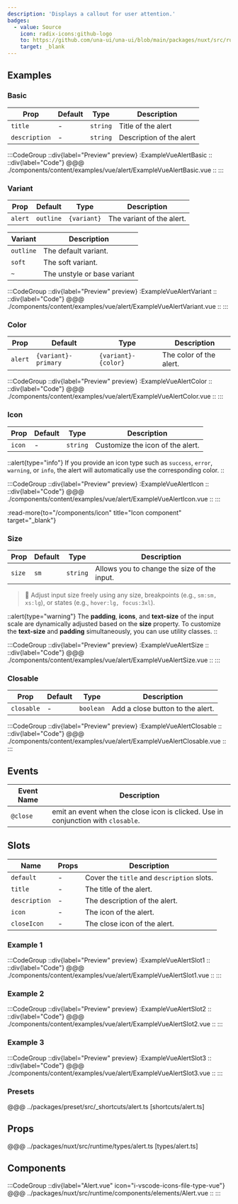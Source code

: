 ```yaml
---
description: 'Displays a callout for user attention.'
badges:
  - value: Source
    icon: radix-icons:github-logo
    to: https://github.com/una-ui/una-ui/blob/main/packages/nuxt/src/runtime/components/elements/Alert.vue
    target: _blank
---
```


## Examples

### Basic

| Prop          | Default | Type     | Description              |
| ------------- | ------- | -------- | ------------------------ |
| `title`       | -       | `string` | Title of the alert       |
| `description` | -       | `string` | Description of the alert |

:::CodeGroup
::div{label="Preview" preview}
  :ExampleVueAlertBasic
::
::div{label="Code"}
@@@ ./components/content/examples/vue/alert/ExampleVueAlertBasic.vue
::
:::

### Variant

| Prop    | Default   | Type        | Description               |
| ------- | --------- | ----------- | ------------------------- |
| `alert` | `outline` | `{variant}` | The variant of the alert. |

| Variant   | Description                 |
| --------- | --------------------------- |
| `outline` | The default variant.        |
| `soft`    | The soft variant.           |
| `~`       | The unstyle or base variant |

:::CodeGroup
::div{label="Preview" preview}
  :ExampleVueAlertVariant
::
::div{label="Code"}
@@@ ./components/content/examples/vue/alert/ExampleVueAlertVariant.vue
::
:::

### Color

| Prop    | Default             | Type                | Description             |
| ------- | ------------------- | ------------------- | ----------------------- |
| `alert` | `{variant}-primary` | `{variant}-{color}` | The color of the alert. |

:::CodeGroup
::div{label="Preview" preview}
  :ExampleVueAlertColor
::
::div{label="Code"}
@@@ ./components/content/examples/vue/alert/ExampleVueAlertColor.vue
::
:::

### Icon

| Prop   | Default | Type     | Description                      |
| ------ | ------- | -------- | -------------------------------- |
| `icon` | -       | `string` | Customize the icon of the alert. |

::alert{type="info"}
  If you provide an icon type such as `success`, `error`, `warning`, or `info`, the alert will automatically use the corresponding color. 
::

:::CodeGroup
::div{label="Preview" preview}
  :ExampleVueAlertIcon
::
::div{label="Code"}
@@@ ./components/content/examples/vue/alert/ExampleVueAlertIcon.vue
::
:::

:read-more{to="/components/icon" title="Icon component" target="_blank"}

### Size

| Prop   | Default | Type     | Description                                 |
| ------ | ------- | -------- | ------------------------------------------- |
| `size` | `sm`    | `string` | Allows you to change the size of the input. |

> 🚀 Adjust input size freely using any size, breakpoints (e.g., `sm:sm, xs:lg`), or states (e.g., `hover:lg, focus:3xl`).

::alert{type="warning"}
The **padding**, **icons**, and **text-size** of the input scale are dynamically adjusted based on the **size** property. To customize the **text-size** and **padding** simultaneously, you can use utility classes.
::

:::CodeGroup
::div{label="Preview" preview}
  :ExampleVueAlertSize
::
::div{label="Code"}
@@@ ./components/content/examples/vue/alert/ExampleVueAlertSize.vue
::
:::

### Closable

| Prop       | Default | Type      | Description                      |
| ---------- | ------- | --------- | -------------------------------- |
| `closable` | -       | `boolean` | Add a close button to the alert. |

:::CodeGroup
::div{label="Preview" preview}
  :ExampleVueAlertClosable
::
::div{label="Code"}
@@@ ./components/content/examples/vue/alert/ExampleVueAlertClosable.vue
::
:::

## Events

| Event Name | Description                                                                       |
| ---------- | --------------------------------------------------------------------------------- |
| `@close`   | emit an event when the close icon is clicked. Use in conjunction with `closable`. |

## Slots

| Name          | Props | Description                                |
| ------------- | ----- | ------------------------------------------ |
| `default`     | -     | Cover the `title` and `description` slots. |
| `title`       | -     | The title of the alert.                    |
| `description` | -     | The description of the alert.              |
| `icon`        | -     | The icon of the alert.                     |
| `closeIcon`   | -     | The close icon of the alert.               |

### Example 1

:::CodeGroup
::div{label="Preview" preview}
  :ExampleVueAlertSlot1
::
::div{label="Code"}
@@@ ./components/content/examples/vue/alert/ExampleVueAlertSlot1.vue
::
:::

### Example 2

:::CodeGroup
::div{label="Preview" preview}
  :ExampleVueAlertSlot2
::
::div{label="Code"}
@@@ ./components/content/examples/vue/alert/ExampleVueAlertSlot2.vue
::
:::

### Example 3

:::CodeGroup
::div{label="Preview" preview}
  :ExampleVueAlertSlot3
::
::div{label="Code"}
@@@ ./components/content/examples/vue/alert/ExampleVueAlertSlot3.vue
::
:::

### Presets

@@@ ../packages/preset/src/_shortcuts/alert.ts [shortcuts/alert.ts]

## Props

@@@ ../packages/nuxt/src/runtime/types/alert.ts [types/alert.ts]

## Components

:::CodeGroup
::div{label="Alert.vue" icon="i-vscode-icons-file-type-vue"}
@@@ ../packages/nuxt/src/runtime/components/elements/Alert.vue
::
:::
